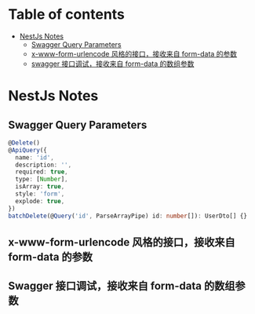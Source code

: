 # Table of contents

- [NestJs Notes](#nestjs-notes)
  - [Swagger Query Parameters](#swagger-query-parameters)
  - [x-www-form-urlencode 风格的接口，接收来自 form-data 的参数](#x-www-form-urlencode-风格的接口接收来自-form-data-的参数)
  - [swagger 接口调试，接收来自 form-data 的数组参数](#swagger-接口调试接收来自-form-data-的数组参数)

# NestJs Notes

## Swagger Query Parameters

```ts
@Delete()
@ApiQuery({
  name: 'id',
  description: '',
  required: true,
  type: [Number],
  isArray: true,
  style: 'form',
  explode: true,
})
batchDelete(@Query('id', ParseArrayPipe) id: number[]): UserDto[] {}
```

## x-www-form-urlencode 风格的接口，接收来自 form-data 的参数

## Swagger 接口调试，接收来自 form-data 的数组参数
